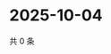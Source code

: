 # 2025-10-04

共 0 条

<!-- BEGIN ZHIHUVIDEO -->
<!-- 最后更新时间 Sat Oct 04 2025 08:47:37 GMT+0800 (China Standard Time) -->

<!-- END ZHIHUVIDEO -->
